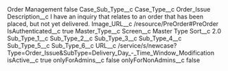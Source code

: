 <?xml version="1.0" encoding="UTF-8"?>
<CustomMetadata xmlns="http://soap.sforce.com/2006/04/metadata" xmlns:xsi="http://www.w3.org/2001/XMLSchema-instance" xmlns:xsd="http://www.w3.org/2001/XMLSchema">
    <label>Order Management</label>
    <protected>false</protected>
    <values>
        <field>Case_Sub_Type__c</field>
        <value xsi:nil="true"/>
    </values>
    <values>
        <field>Case_Type__c</field>
        <value xsi:type="xsd:string">Order_Issue</value>
    </values>
    <values>
        <field>Description__c</field>
        <value xsi:type="xsd:string">I have an inquiry that relates to an order that has been placed, but not yet delivered.</value>
    </values>
    <values>
        <field>Image_URL__c</field>
        <value xsi:type="xsd:string">/resource/PreOrder#PreOrder</value>
    </values>
    <values>
        <field>IsAuthenticated__c</field>
        <value xsi:type="xsd:boolean">true</value>
    </values>
    <values>
        <field>Master_Type__c</field>
        <value xsi:nil="true"/>
    </values>
    <values>
        <field>Screen__c</field>
        <value xsi:type="xsd:string">Master Type</value>
    </values>
    <values>
        <field>Sort__c</field>
        <value xsi:type="xsd:double">2.0</value>
    </values>
    <values>
        <field>Sub_Type_1__c</field>
        <value xsi:nil="true"/>
    </values>
    <values>
        <field>Sub_Type_2__c</field>
        <value xsi:nil="true"/>
    </values>
    <values>
        <field>Sub_Type_3__c</field>
        <value xsi:nil="true"/>
    </values>
    <values>
        <field>Sub_Type_4__c</field>
        <value xsi:nil="true"/>
    </values>
    <values>
        <field>Sub_Type_5__c</field>
        <value xsi:nil="true"/>
    </values>
    <values>
        <field>Sub_Type_6__c</field>
        <value xsi:nil="true"/>
    </values>
    <values>
        <field>URL__c</field>
        <value xsi:type="xsd:string">/service/s/newcase?Type=Order_Issue&amp;SubType=Delivery_Day_-_Time_Window_Modification</value>
    </values>
    <values>
        <field>isActive__c</field>
        <value xsi:type="xsd:boolean">true</value>
    </values>
    <values>
        <field>onlyForAdmins__c</field>
        <value xsi:type="xsd:boolean">false</value>
    </values>
    <values>
        <field>onlyForNonAdmins__c</field>
        <value xsi:type="xsd:boolean">false</value>
    </values>
</CustomMetadata>
